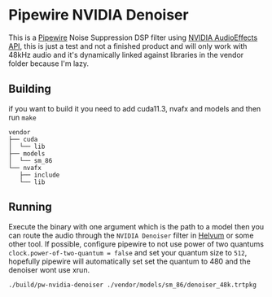 # Pipewire NVIDIA Denoiser

This is a [Pipewire] Noise Suppression DSP filter using [NVIDIA AudioEffects API], this is just a test and not a
finished product and will only work with 48kHz audio and it's dynamically linked against libraries in the vendor folder
because I'm lazy.

## Building
if you want to build it
you need to add cuda11.3, nvafx and models and then run `make`

```
vendor
├── cuda
│  └── lib
├── models
│  └── sm_86
└── nvafx
   ├── include
   └── lib
```


## Running
Execute the binary with one argument which is the path to a model then you can route the audio through the 
`NVIDIA Denoiser` filter in [Helvum] or some other tool. If possible, configure pipewire to not use power of two quantums
`clock.power-of-two-quantum = false` and set your quantum size to `512`, hopefully pipewire will automatically set
set the quantum to 480 and the denoiser wont use xrun.

```
./build/pw-nvidia-denoiser ./vendor/models/sm_86/denoiser_48k.trtpkg 
```
[NVIDIA AudioEffects API]: https://developer.nvidia.com/maxine-getting-started
[Pipewire]: https://pipewire.org/
[Helvum]: https://gitlab.freedesktop.org/pipewire/helvum
